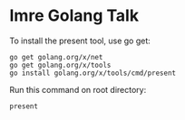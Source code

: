 Imre Golang Talk
===

To install the present tool, use go get:

```
go get golang.org/x/net
go get golang.org/x/tools
go install golang.org/x/tools/cmd/present
```

Run this command on root directory:
```
present
```


